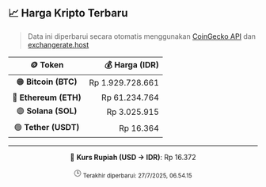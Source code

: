 

<!-- HARGA_KRIPTO -->
## 📈 Harga Kripto Terbaru

> Data ini diperbarui secara otomatis menggunakan [CoinGecko API](https://www.coingecko.com/) dan [exchangerate.host](https://exchangerate.host/)

<div align="center">

| 🪙 Token | 💰 Harga (IDR) |
|:------:|---------------:|
| 🟠 **Bitcoin (BTC)**   | Rp 1.929.728.661 |
| 🔵 **Ethereum (ETH)**  | Rp 61.234.764 |
| 🟣 **Solana (SOL)**    | Rp 3.025.915 |
| 🟢 **Tether (USDT)**   | Rp 16.364 |

---

💱 **Kurs Rupiah (USD → IDR)**: Rp 16.372

🕒 <sub>Terakhir diperbarui: 27/7/2025, 06.54.15</sub>

</div>
<!-- /HARGA_KRIPTO -->